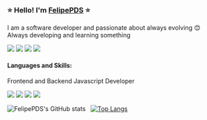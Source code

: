 ### :star: Hello! I'm <a href="https://felipepds.github.io/">FelipePDS</a> :star:

I am a software developer and passionate about always evolving :blush: <br>
Always developing and learning something

<a href=""><img src="https://img.shields.io/badge/LinkedIn-0077B5?style=for-the-badge&logo=linkedin&logoColor=white"/></a> 
<a href=""><img src="https://img.shields.io/badge/Twitter-1DA1F2?style=for-the-badge&logo=twitter&logoColor=white"/></a> 
<a href=""><img src="https://img.shields.io/badge/Discord-7289DA?style=for-the-badge&logo=discord&logoColor=white"/></a> 
<a href=""><img src="https://img.shields.io/badge/Gmail-D14836?style=for-the-badge&logo=gmail&logoColor=white"/></a>

#### Languages and Skills:

Frontend and Backend Javascript Developer

<p>
  <img src="https://img.shields.io/badge/JavaScript-323330?style=for-the-badge&logo=javascript&logoColor=F7DF1E"/> 
  <img src="https://img.shields.io/badge/TypeScript-007ACC?style=for-the-badge&logo=typescript&logoColor=white"/> 
  <img src="https://img.shields.io/badge/Node.js-43853D?style=for-the-badge&logo=node.js&logoColor=white"/> 
  <img src="https://img.shields.io/badge/React-20232A?style=for-the-badge&logo=react&logoColor=61DAFB"/>
</p>
  
![FelipePDS's GitHub stats](https://github-readme-stats.vercel.app/api?username=felipepds&show_icons=true&theme=dracula) &nbsp;
[![Top Langs](https://github-readme-stats.vercel.app/api/top-langs/?username=felipepds&layout=compact&theme=dracula)](https://github.com/felipepds/github-readme-stats)

<!-- CONTATO -->

<!--
**FelipePDS/FelipePDS** is a ✨ _special_ ✨ repository because its `README.md` (this file) appears on your GitHub profile.

Here are some ideas to get you started:

- 🔭 I’m currently working on ...
- 🌱 I’m currently learning ...
- 👯 I’m looking to collaborate on ...
- 🤔 I’m looking for help with ...
- 💬 Ask me about ...
- 📫 How to reach me: ...
- 😄 Pronouns: ...
- ⚡ Fun fact: ...
-->
